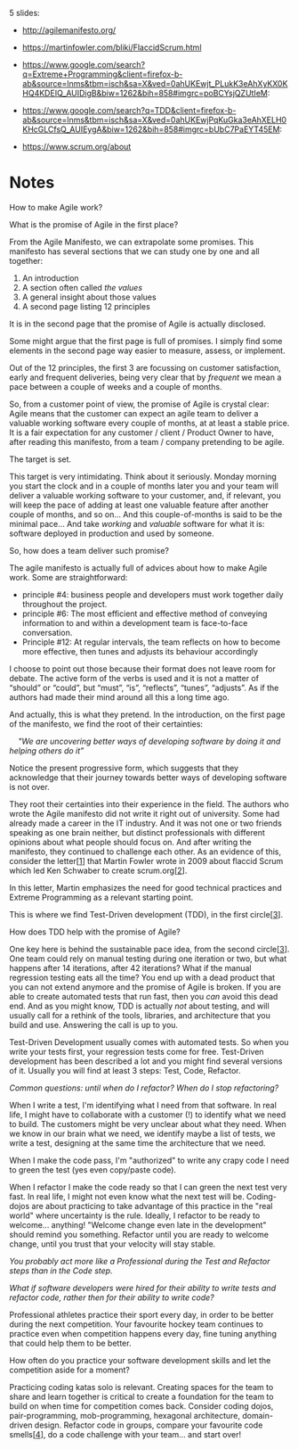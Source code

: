 5 slides:

- http://agilemanifesto.org/

- https://martinfowler.com/bliki/FlaccidScrum.html

- https://www.google.com/search?q=Extreme+Programming&client=firefox-b-ab&source=lnms&tbm=isch&sa=X&ved=0ahUKEwjt_PLukK3eAhXyKX0KHQ4KDEIQ_AUIDigB&biw=1262&bih=858#imgrc=poBCYsjQZUtIeM:

- https://www.google.com/search?q=TDD&client=firefox-b-ab&source=lnms&tbm=isch&sa=X&ved=0ahUKEwjPqKuGka3eAhXELH0KHcGLCfsQ_AUIEygA&biw=1262&bih=858#imgrc=bUbC7PaEYT45EM:

- https://www.scrum.org/about

# Notes

How to make Agile work?

What is the promise of Agile in the first place?

From the Agile Manifesto, we can extrapolate some promises. This manifesto has several sections that we can study one by one and all together:
1. An introduction
2. A section often called _the values_
3. A general insight about those values
4. A second page listing 12 principles

It is in the second page that the promise of Agile is actually disclosed. 

Some might argue that the first page is full of promises. I simply find some elements in the second page way easier to measure, assess, or implement.

Out of the 12 principles, the first 3 are focussing on customer satisfaction, early and frequent deliveries, being very clear that by _frequent_ we mean a pace between a couple of weeks and a couple of months.

So, from a customer point of view, the promise of Agile is crystal clear: Agile means that the customer can expect an agile team to deliver a valuable working software every couple of months, at at least a stable price. It is a fair expectation for any customer / client / Product Owner to have, after reading this manifesto, from a team / company pretending to be agile.

The target is set. 

This target is very intimidating. Think about it seriously. Monday morning you start the clock and in a couple of months later you and your team will deliver a valuable working software to your customer, and, if relevant, you will keep the pace of adding at least one valuable feature after another couple of months, and so on… And this couple-of-months is said to be the minimal pace… And take _working_ and _valuable_ software for what it is: software deployed in production and used by someone.

So, how does a team deliver such promise?

The agile manifesto is actually full of advices about how to make Agile work. Some are straightforward: 
* principle #4: business people and developers must work together daily throughout the project. 
* principle #6: The most efficient and effective method of conveying information to and within a development team is face-to-face conversation.
* Principle #12: At regular intervals, the team reflects on how to become more effective, then tunes and adjusts its behaviour accordingly

I choose to point out those because their format does not leave room for debate. The active form of the verbs is used and it is not a matter of “should” or “could”, but “must”, “is”, “reflects”, “tunes”, “adjusts”. As if the authors had made their mind around all this a long time ago. 

And actually, this is what they pretend. In the introduction, on the first page of the manifesto, we find the root of their certainties: 

&nbsp;&nbsp;&nbsp;&nbsp;_"We are uncovering better ways of developing software by doing it and helping others do it”_  

Notice the present progressive form, which suggests that they acknowledge that their journey towards better ways of developing software is not over.

They root their certainties into their experience in the field. The authors who wrote the Agile manifesto did not write it right out of university. Some had already made a career in the IT industry. And it was not one or two friends speaking as one brain neither, but distinct professionals with different opinions about what people should focus on. And after writing the manifesto, they continued to challenge each other. As an evidence of this, consider the letter[[1]] that Martin Fowler wrote in 2009 about flaccid Scrum which led Ken Schwaber to create scrum.org[[2]].

In this letter, Martin emphasizes the need for good technical practices and Extreme Programming as a relevant starting point.

This is where we find Test-Driven development (TDD), in the first circle[[3]].

How does TDD help with the promise of Agile?

One key here is behind the sustainable pace idea, from the second circle[[3]]. One team could rely on manual testing during one iteration or two, but what happens after 14 iterations, after 42 iterations? What if the manual regression testing eats all the time? You end up with a dead product that you can not extend anymore and the promise of Agile is broken. If you are able to create automated tests that run fast, then you _can_ avoid this dead end. And as you might know, TDD is actually _not_ about testing, and will usually call for a rethink of the tools, libraries, and architecture that you build and use. Answering the call is up to you.

Test-Driven Development usually comes with automated tests. So when you write your tests first, your regression tests come for free. Test-Driven development has been described a lot and you might find several versions of it. Usually you will find at least 3 steps: Test, Code, Refactor.

_Common questions: until when do I refactor? When do I stop refactoring?_

When I write a test, I'm identifying what I need from that software. In real life, I might have to collaborate with a customer (!) to identify what we need to build. The customers might be very unclear about what they need. When we know in our brain what we need, we identify maybe a list of tests, we write a test, designing at the same time the architecture that we need.

When I make the code pass, I'm "authorized" to write any crapy code I need to green the test (yes even copy/paste code).

When I refactor I make the code ready so that I can green the next test very fast. In real life, I might not even know what the next test will be. Coding-dojos are about practicing to take advantage of this practice in the "real world" where uncertainty is the rule. Ideally, I refactor to be ready to welcome... anything! "Welcome change even late in the development" should remind you something. Refactor until you are ready to welcome change, until you trust that your velocity will stay stable.

_You probably act more like a Professional during the Test and Refactor steps than in the Code step._

_What if software developers were hired for their ability to write tests and refactor code, rather then for their ability to write code?_

Professional athletes practice their sport every day, in order to be better during the next competition. Your favourite hockey team continues to practice even when competition happens every day, fine tuning anything that could help them to be better.

How often do you practice your software development skills and let the competition aside for a moment?

Practicing coding katas solo is relevant. Creating spaces for the team to share and learn together is critical to create a foundation for the team to build on when time for competition comes back. Consider coding dojos, pair-programming, mob-programming, hexagonal architecture, domain-driven design. Refactor code in groups, compare your favourite code smells[[4]], do a code challenge with your team… and start over!


[1]:https://martinfowler.com/bliki/FlaccidScrum.html
[2]:https://www.scrum.org/about
[3]:https://ronjeffries.com/xprog/what-is-extreme-programming/
[4]:https://refactoring.guru/refactoring/smells
